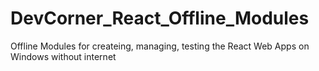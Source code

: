 # DevCorner_React_Offline_Modules
Offline Modules for createing, managing, testing the React Web Apps on Windows without internet
